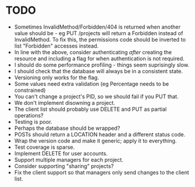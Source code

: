 # TODO #

- Sometimes InvalidMethod/Forbidden/404 is returned when another value should
  be - eg PUT /projects will return a Forbidden instead of InvalidMethod.
  To fix this, the permissions code should be inverted to list "Forbidden"
  accesses instead.
- In line with the above, consider authenticating *after* creating the resource
  and including a flag for when authentication is not required.
- I should do some performance profiling - things seem suprisingly slow.
- I should check that the database will always be in a consistent state.
- Versioning only works for the flag.
- Some values need extra validation (eg Percentage needs to be constrained)
- You can't change a project's PID, so we should fail if you PUT that.
- We don't implement disowning a project.
- The client list should probably use DELETE and PUT as partial operations?
- Testing is poor.
- Perhaps the database should be wrapped?
- POSTs should return a LOCATION header and a different status code.
- Wrap the version code and make it generic; apply it to everything.
- Test coverage is sparse.
- Implement DELETE for user accounts.
- Support multiple managers for each project.
- Consider supporting "sharing" projects?
- Fix the client support so that managers only send changes to the client list.

